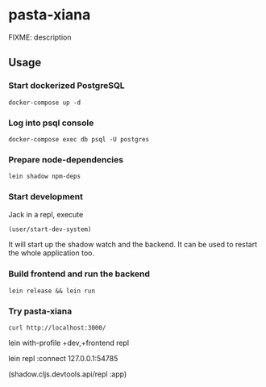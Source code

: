 # pasta-xiana

FIXME: description

## Usage

### Start dockerized PostgreSQL

```shell
docker-compose up -d
```

### Log into psql console

```shell
docker-compose exec db psql -U postgres
```

### Prepare node-dependencies

```shell
lein shadow npm-deps
```

### Start development

Jack in a repl, execute

```clojure
(user/start-dev-system)
```

It will start up the shadow watch and the backend. It can be used to restart the whole application too.

### Build frontend and run the backend

```shell
lein release && lein run
```

### Try pasta-xiana

```shell
curl http://localhost:3000/
```




lein with-profile +dev,+frontend repl

lein repl :connect 127.0.0.1:54785

(shadow.cljs.devtools.api/repl :app)
